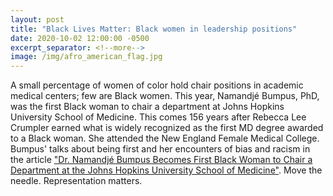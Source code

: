 ```yaml
---
layout: post
title: "Black Lives Matter: Black women in leadership positions"
date: 2020-10-02 12:00:00 -0500
excerpt_separator: <!--more-->
image: /img/afro_american_flag.jpg
---
```


A small percentage of women of color hold chair positions in academic medical centers; few are Black women. This year, Namandjé Bumpus, PhD, was the first Black woman to chair a department at Johns <!--more--> Hopkins University School of Medicine. This comes 156 years after Rebecca Lee Crumpler earned what is widely recognized as the first MD degree awarded to a Black woman. She attended the New England Female Medical College. Bumpus' talks about being first and her encounters of bias and racism in the article ["Dr. Namandjé Bumpus Becomes First Black Woman to Chair a Department at the Johns Hopkins University School of Medicine"][namandje-bumpus]. Move the needle. Representation matters.

[namandje-bumpus]: https://diverseeducation.com/article/188168/
